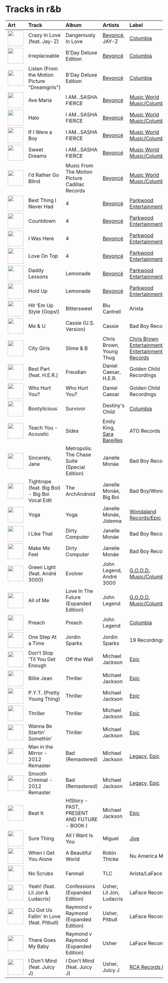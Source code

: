 # Tracks in r&b

| Art                                                                                              | Track                                          | Album                                          | Artists                                                    | Label                                                                                     | 💚   | 🔗                                                          |
|:-------------------------------------------------------------------------------------------------|:-----------------------------------------------|:-----------------------------------------------|:-----------------------------------------------------------|:------------------------------------------------------------------------------------------|:----|:-----------------------------------------------------------|
| <img src="https://i.scdn.co/image/ab67616d0000b27345680a4a57c97894490a01c1" alt="" width="50" /> | Crazy In Love (feat. Jay-Z)                    | Dangerously In Love                            | [Beyoncé](../artists/beyonc_.md), JAY-Z                    | [Columbia](../labels/columbia.md)                                                         |     | [🔗](https://open.spotify.com/track/5IVuqXILoxVWvWEPm82Jxr) |
| <img src="https://i.scdn.co/image/ab67616d0000b273026e88f624dfb96f2e1ef10b" alt="" width="50" /> | Irreplaceable                                  | B'Day Deluxe Edition                           | [Beyoncé](../artists/beyonc_.md)                           | [Columbia](../labels/columbia.md)                                                         |     | [🔗](https://open.spotify.com/track/6RX5iL93VZ5fKmyvNXvF1r) |
| <img src="https://i.scdn.co/image/ab67616d0000b273026e88f624dfb96f2e1ef10b" alt="" width="50" /> | Listen (From the Motion Picture "Dreamgirls")  | B'Day Deluxe Edition                           | [Beyoncé](../artists/beyonc_.md)                           | [Columbia](../labels/columbia.md)                                                         | 💚   | [🔗](https://open.spotify.com/track/4z7Ja0RNran3XpIvc1PIQz) |
| <img src="https://i.scdn.co/image/ab67616d0000b273e13de7b8662b085b0885ffef" alt="" width="50" /> | Ave Maria                                      | I AM...SASHA FIERCE                            | [Beyoncé](../artists/beyonc_.md)                           | [Music World Music/Columbia](../labels/columbia.md)                                       |     | [🔗](https://open.spotify.com/track/1j9HwUMSkRUeVFRWlHcFsy) |
| <img src="https://i.scdn.co/image/ab67616d0000b273e13de7b8662b085b0885ffef" alt="" width="50" /> | Halo                                           | I AM...SASHA FIERCE                            | [Beyoncé](../artists/beyonc_.md)                           | [Music World Music/Columbia](../labels/columbia.md)                                       | 💚   | [🔗](https://open.spotify.com/track/3ERa3mEeOnrh2Mc47qM6T1) |
| <img src="https://i.scdn.co/image/ab67616d0000b273e13de7b8662b085b0885ffef" alt="" width="50" /> | If I Were a Boy                                | I AM...SASHA FIERCE                            | [Beyoncé](../artists/beyonc_.md)                           | [Music World Music/Columbia](../labels/columbia.md)                                       | 💚   | [🔗](https://open.spotify.com/track/26NX1wPt1TRCH536yocd6i) |
| <img src="https://i.scdn.co/image/ab67616d0000b273e13de7b8662b085b0885ffef" alt="" width="50" /> | Sweet Dreams                                   | I AM...SASHA FIERCE                            | [Beyoncé](../artists/beyonc_.md)                           | [Music World Music/Columbia](../labels/columbia.md)                                       |     | [🔗](https://open.spotify.com/track/1FKxKGONukVFXWVJxAKmlz) |
| <img src="https://i.scdn.co/image/ab67616d0000b2734e8e488284a2cf00a613c0a1" alt="" width="50" /> | I'd Rather Go Blind                            | Music From The Motion Picture Cadillac Records | [Beyoncé](../artists/beyonc_.md)                           | [Music World Music/Columbia](../labels/columbia.md)                                       | 💚   | [🔗](https://open.spotify.com/track/45eZSR0jA15KPI2HXVSifw) |
| <img src="https://i.scdn.co/image/ab67616d0000b273ff5429125128b43572dbdccd" alt="" width="50" /> | Best Thing I Never Had                         | 4                                              | [Beyoncé](../artists/beyonc_.md)                           | [Parkwood Entertainment/Columbia](../labels/columbia.md)                                  |     | [🔗](https://open.spotify.com/track/3lBRNqXjPp2j3JMTCXDTNO) |
| <img src="https://i.scdn.co/image/ab67616d0000b273ff5429125128b43572dbdccd" alt="" width="50" /> | Countdown                                      | 4                                              | [Beyoncé](../artists/beyonc_.md)                           | [Parkwood Entertainment/Columbia](../labels/columbia.md)                                  | 💚   | [🔗](https://open.spotify.com/track/3axkNosdVQLZiq1HakuGhc) |
| <img src="https://i.scdn.co/image/ab67616d0000b273ff5429125128b43572dbdccd" alt="" width="50" /> | I Was Here                                     | 4                                              | [Beyoncé](../artists/beyonc_.md)                           | [Parkwood Entertainment/Columbia](../labels/columbia.md)                                  | 💚   | [🔗](https://open.spotify.com/track/64Tp4KN5U5rtqrasP5a7FH) |
| <img src="https://i.scdn.co/image/ab67616d0000b273ff5429125128b43572dbdccd" alt="" width="50" /> | Love On Top                                    | 4                                              | [Beyoncé](../artists/beyonc_.md)                           | [Parkwood Entertainment/Columbia](../labels/columbia.md)                                  | 💚   | [🔗](https://open.spotify.com/track/1z6WtY7X4HQJvzxC4UgkSf) |
| <img src="https://i.scdn.co/image/ab67616d0000b27389992f4d7d4ab94937bf9e23" alt="" width="50" /> | Daddy Lessons                                  | Lemonade                                       | [Beyoncé](../artists/beyonc_.md)                           | [Parkwood Entertainment/Columbia](../labels/columbia.md)                                  | 💚   | [🔗](https://open.spotify.com/track/71OvX5NNLrmz7rpq1ANTQn) |
| <img src="https://i.scdn.co/image/ab67616d0000b27389992f4d7d4ab94937bf9e23" alt="" width="50" /> | Hold Up                                        | Lemonade                                       | [Beyoncé](../artists/beyonc_.md)                           | [Parkwood Entertainment/Columbia](../labels/columbia.md)                                  |     | [🔗](https://open.spotify.com/track/0rzNMzZsubFcXSEh7dnem7) |
| <img src="https://i.scdn.co/image/ab67616d0000b27384a1d313a00f16b5a29ff46c" alt="" width="50" /> | Hit 'Em Up Style (Oops!)                       | Bittersweet                                    | Blu Cantrell                                               | Arista                                                                                    | 💚   | [🔗](https://open.spotify.com/track/3flAV51ACbtIcEixb0QeZv) |
| <img src="https://i.scdn.co/image/ab67616d0000b273f4c4ee507c2558262869f415" alt="" width="50" /> | Me & U                                         | Cassie (U.S. Version)                          | Cassie                                                     | Bad Boy Records                                                                           |     | [🔗](https://open.spotify.com/track/7k6IzwMGpxnRghE7YosnXT) |
| <img src="https://i.scdn.co/image/ab67616d0000b27363e0ddbb488d0eeec0e738fc" alt="" width="50" /> | City Girls                                     | Slime & B                                      | Chris Brown, Young Thug                                    | [Chris Brown Entertainment/300 Entertainment/RCA Records](../labels/300_entertainment.md) |     | [🔗](https://open.spotify.com/track/1rJUbH0v2E8t1GY4OAUTeC) |
| <img src="https://i.scdn.co/image/ab67616d0000b2733138f891f3075c9c5d944037" alt="" width="50" /> | Best Part (feat. H.E.R.)                       | Freudian                                       | Daniel Caesar, H.E.R.                                      | Golden Child Recordings                                                                   | 💚   | [🔗](https://open.spotify.com/track/1RMJOxR6GRPsBHL8qeC2ux) |
| <img src="https://i.scdn.co/image/ab67616d0000b273c70176fa51326491ecc5f79e" alt="" width="50" /> | Who Hurt You?                                  | Who Hurt You?                                  | Daniel Caesar                                              | Golden Child Recordings                                                                   |     | [🔗](https://open.spotify.com/track/23c9gmiiv7RCu7twft0Mym) |
| <img src="https://i.scdn.co/image/ab67616d0000b2737c83e8f225e70de4bb866c96" alt="" width="50" /> | Bootylicious                                   | Survivor                                       | Destiny's Child                                            | [Columbia](../labels/columbia.md)                                                         |     | [🔗](https://open.spotify.com/track/31CsLSgn0HdZEVC8Bnnmvr) |
| <img src="https://i.scdn.co/image/ab67616d0000b273cf31c7be8a9eea69d98c37c4" alt="" width="50" /> | Teach You - Acoustic                           | Sides                                          | Emily King, [Sara Bareilles](../artists/sara_bareilles.md) | ATO Records                                                                               |     | [🔗](https://open.spotify.com/track/6Esc0Q4YRbnlJHb3dy6MdS) |
| <img src="https://i.scdn.co/image/ab67616d0000b273b72cb7bed93d6e2fdf42cffe" alt="" width="50" /> | Sincerely, Jane                                | Metropolis: The Chase Suite (Special Edition)  | Janelle Monáe                                              | Bad Boy Records                                                                           | 💚   | [🔗](https://open.spotify.com/track/06I6iDFVtZDGcRu9BgHraA) |
| <img src="https://i.scdn.co/image/ab67616d0000b273120a1366324c2ae1728e17e5" alt="" width="50" /> | Tightrope (feat. Big Boi) - Big Boi Vocal Edit | The ArchAndroid                                | Janelle Monáe, Big Boi                                     | Bad Boy/Wondaland                                                                         | 💚   | [🔗](https://open.spotify.com/track/1ljzHUgt2SU2ADkhfa9eBC) |
| <img src="https://i.scdn.co/image/ab67616d0000b273fbf594435bcb7b30636efc02" alt="" width="50" /> | Yoga                                           | Yoga                                           | Janelle Monáe, Jidenna                                     | [Wondaland Records/Epic](../labels/wondaland.md)                                          | 💚   | [🔗](https://open.spotify.com/track/3IJCSQoLF4YzPAKaxq2JLb) |
| <img src="https://i.scdn.co/image/ab67616d0000b2730a60fb0deda858270cca82ee" alt="" width="50" /> | I Like That                                    | Dirty Computer                                 | Janelle Monáe                                              | Bad Boy Records                                                                           | 💚   | [🔗](https://open.spotify.com/track/2EznBGrlmx9wBeYgyDojsA) |
| <img src="https://i.scdn.co/image/ab67616d0000b2730a60fb0deda858270cca82ee" alt="" width="50" /> | Make Me Feel                                   | Dirty Computer                                 | Janelle Monáe                                              | Bad Boy Records                                                                           | 💚   | [🔗](https://open.spotify.com/track/5gW5dSy3vXJxgzma4rQuzH) |
| <img src="https://i.scdn.co/image/ab67616d0000b273d70bbffa859a9f9ca6f10496" alt="" width="50" /> | Green Light (feat. André 3000)                 | Evolver                                        | John Legend, André 3000                                    | [G.O.O.D. Music/Columbia](../labels/columbia.md)                                          | 💚   | [🔗](https://open.spotify.com/track/72by3Re4C3eVEBXvsUo0zV) |
| <img src="https://i.scdn.co/image/ab67616d0000b27394c9217a398f5174757c0c78" alt="" width="50" /> | All of Me                                      | Love In The Future (Expanded Edition)          | John Legend                                                | [G.O.O.D. Music/Columbia](../labels/columbia.md)                                          | 💚   | [🔗](https://open.spotify.com/track/3U4isOIWM3VvDubwSI3y7a) |
| <img src="https://i.scdn.co/image/ab67616d0000b273c8245ce2a727675a0a232b2f" alt="" width="50" /> | Preach                                         | Preach                                         | John Legend                                                | [Columbia](../labels/columbia.md)                                                         |     | [🔗](https://open.spotify.com/track/2AaF78iCWISMWYog5RnSi5) |
| <img src="https://i.scdn.co/image/ab67616d0000b273260e2444b3431b3b8b559bc3" alt="" width="50" /> | One Step At a Time                             | Jordin Sparks                                  | Jordin Sparks                                              | 19 Recordings                                                                             |     | [🔗](https://open.spotify.com/track/5o4W6yWSJD9e9Ea8YC9WjF) |
| <img src="https://i.scdn.co/image/ab67616d0000b2737027294551db4fda68b5ddac" alt="" width="50" /> | Don't Stop 'Til You Get Enough                 | Off the Wall                                   | Michael Jackson                                            | [Epic](../labels/epic.md)                                                                 |     | [🔗](https://open.spotify.com/track/46eu3SBuFCXWsPT39Yg3tJ) |
| <img src="https://i.scdn.co/image/ab67616d0000b273de437d960dda1ac0a3586d97" alt="" width="50" /> | Billie Jean                                    | Thriller                                       | Michael Jackson                                            | [Epic](../labels/epic.md)                                                                 | 💚   | [🔗](https://open.spotify.com/track/7J1uxwnxfQLu4APicE5Rnj) |
| <img src="https://i.scdn.co/image/ab67616d0000b273de437d960dda1ac0a3586d97" alt="" width="50" /> | P.Y.T. (Pretty Young Thing)                    | Thriller                                       | Michael Jackson                                            | [Epic](../labels/epic.md)                                                                 | 💚   | [🔗](https://open.spotify.com/track/1CgmY8fVN7kstVDZmsdM5k) |
| <img src="https://i.scdn.co/image/ab67616d0000b273de437d960dda1ac0a3586d97" alt="" width="50" /> | Thriller                                       | Thriller                                       | Michael Jackson                                            | [Epic](../labels/epic.md)                                                                 | 💚   | [🔗](https://open.spotify.com/track/2LlQb7Uoj1kKyGhlkBf9aC) |
| <img src="https://i.scdn.co/image/ab67616d0000b273de437d960dda1ac0a3586d97" alt="" width="50" /> | Wanna Be Startin' Somethin'                    | Thriller                                       | Michael Jackson                                            | [Epic](../labels/epic.md)                                                                 |     | [🔗](https://open.spotify.com/track/1hu2s7qkm5bo03eODpRQO3) |
| <img src="https://i.scdn.co/image/ab67616d0000b27362e97ae5072de10850578af5" alt="" width="50" /> | Man in the Mirror - 2012 Remaster              | Bad (Remastered)                               | Michael Jackson                                            | [Legacy](../labels/legacy.md), [Epic](../labels/epic.md)                                  |     | [🔗](https://open.spotify.com/track/3c7Ctlw9MKlIQPxRH3fOTt) |
| <img src="https://i.scdn.co/image/ab67616d0000b27362e97ae5072de10850578af5" alt="" width="50" /> | Smooth Criminal - 2012 Remaster                | Bad (Remastered)                               | Michael Jackson                                            | [Legacy](../labels/legacy.md), [Epic](../labels/epic.md)                                  | 💚   | [🔗](https://open.spotify.com/track/5T7ywazdGIydr6JCW6t02j) |
| <img src="https://i.scdn.co/image/ab67616d0000b273d0593178c6c2594693ee34b7" alt="" width="50" /> | Beat It                                        | HIStory - PAST, PRESENT AND FUTURE - BOOK I    | Michael Jackson                                            | [Epic](../labels/epic.md)                                                                 | 💚   | [🔗](https://open.spotify.com/track/52xaypL0Kjzk0ngwv3oBPR) |
| <img src="https://i.scdn.co/image/ab67616d0000b273d5a8395b0d80b8c48a5d851c" alt="" width="50" /> | Sure Thing                                     | All I Want Is You                              | Miguel                                                     | [Jive](../labels/jive.md)                                                                 | 💚   | [🔗](https://open.spotify.com/track/0JXXNGljqupsJaZsgSbMZV) |
| <img src="https://i.scdn.co/image/ab67616d0000b273af3ad974e635a6b18579adee" alt="" width="50" /> | When I Get You Alone                           | A Beautiful World                              | Robin Thicke                                               | Nu America Music                                                                          | 💚   | [🔗](https://open.spotify.com/track/1jzWQHcMT8rxvgUjUiqGIH) |
| <img src="https://i.scdn.co/image/ab67616d0000b27361ffafd5e31a37336531cf95" alt="" width="50" /> | No Scrubs                                      | Fanmail                                        | TLC                                                        | Arista/LaFace Records                                                                     |     | [🔗](https://open.spotify.com/track/1KGi9sZVMeszgZOWivFpxs) |
| <img src="https://i.scdn.co/image/ab67616d0000b273365b3fb800c19f7ff72602da" alt="" width="50" /> | Yeah! (feat. Lil Jon & Ludacris)               | Confessions (Expanded Edition)                 | Usher, Lil Jon, Ludacris                                   | LaFace Records                                                                            |     | [🔗](https://open.spotify.com/track/5rb9QrpfcKFHM1EUbSIurX) |
| <img src="https://i.scdn.co/image/ab67616d0000b27386b0c9728ad3ed338eaeea79" alt="" width="50" /> | DJ Got Us Fallin' In Love (feat. Pitbull)      | Raymond v Raymond (Expanded Edition)           | Usher, Pitbull                                             | LaFace Records                                                                            |     | [🔗](https://open.spotify.com/track/4356Typ82hUiFAynbLYbPn) |
| <img src="https://i.scdn.co/image/ab67616d0000b27386b0c9728ad3ed338eaeea79" alt="" width="50" /> | There Goes My Baby                             | Raymond v Raymond (Expanded Edition)           | Usher                                                      | LaFace Records                                                                            | 💚   | [🔗](https://open.spotify.com/track/6IUiqtI8tE49sqGbmtrNd8) |
| <img src="https://i.scdn.co/image/ab67616d0000b2736e62a873c96524a3788a2edf" alt="" width="50" /> | I Don't Mind (feat. Juicy J)                   | I Don't Mind (feat. Juicy J)                   | Usher, Juicy J                                             | [RCA Records Label](../labels/rca_records_label.md)                                       | 💚   | [🔗](https://open.spotify.com/track/7aXuop4Qambx5Oi3ynsKQr) |
